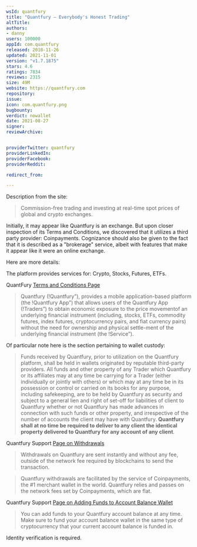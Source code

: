 ```yaml
---
wsId: quantfury
title: "Quantfury – Everybody's Honest Trading"
altTitle: 
authors:
- danny
users: 100000
appId: com.quantfury
released: 2018-11-26
updated: 2021-11-01
version: "v1.7.1875"
stars: 4.6
ratings: 7834
reviews: 2315
size: 49M
website: https://quantfury.com
repository: 
issue: 
icon: com.quantfury.png
bugbounty: 
verdict: nowallet
date: 2021-08-27
signer: 
reviewArchive:


providerTwitter: quantfury
providerLinkedIn: 
providerFacebook: 
providerReddit: 

redirect_from:

---
```



Description from the site: 

> Сommission-free trading and investing at real-time spot prices of global and crypto exchanges.

Initially, it may appear like Quantfury is an exchange. But upon closer inspection of its Terms and Conditions, we discovered that it utilizes a third party provider: Coinpayments. Cognizance should also be given to the fact that it is described as a "brokerage" service, albeit with features that make it appear like it were an online exchange.

Here are more details:

The platform provides services for: Crypto, Stocks, Futures, ETFs.

QuantFury [Terms and Conditions Page](https://quantfury.com/quantfury-terms-and-conditions.pdf)

> Quantfury (!Quantfury”), provides a mobile application-based platform (the !Quantfury App”) that allows users of the Quantfury App (!Traders”) to obtain economic exposure to the price movementof  an  underlying financial  instrument  (including,  stocks,  ETFs,  commodity  futures,  index  futures, cryptocurrency pairs, and fiat currency pairs) without the need for ownership and physical settle-ment of the underlying financial instrument (the !Service”).

Of particular note here is the section pertaining to wallet custody:

> Funds  received  by  Quantfury,  prior  to  utilization  on  the  Quantfury  platform,  shall  be  held  in wallets originated by reputable third-party providers.  All funds and other property of any Trader which Quantfury or its affiliates may at any time be carrying for a Trader (either individually or jointly with others) or which may at any time be in its possession or control or carried on its books for any purpose, including safekeeping, are to be held by Quantfury as security and subject to a general lien and right of set-off for liabilities of client to Quantfury whether or not Quantfury has made advances in connection with such funds or other property, and irrespective of the number of accounts the client may have with Quantfury.  **Quantfury shall at no time be required to deliver to any client the identical property delivered to Quantfury for any account of any client**. 

Quantfury Support [Page on Withdrawals](https://support.quantfury.com/hc/en-us/articles/360030871771-Making-a-withdrawal)

> Withdrawals on Quantfury are sent instantly and without any fee, outside of the network fee required by blockchains to send the transaction.

> Quantfury withdrawals are facilitated by the service of Coinpayments, the #1 merchant wallet in the world. Quantfury relies and passes on the network fees set by Coinpayments, which are flat.

Quantfury Support [Page on Adding Funds to Account Balance Wallet](https://support.quantfury.com/hc/en-us/articles/360033187292-Adding-funds-to-your-account-balance-wallet)

> You can add funds to your Quantfury account balance at any time. Make sure to fund your account balance wallet in the same type of cryptocurrency that your current account balance is funded in.

Identity verification is required.